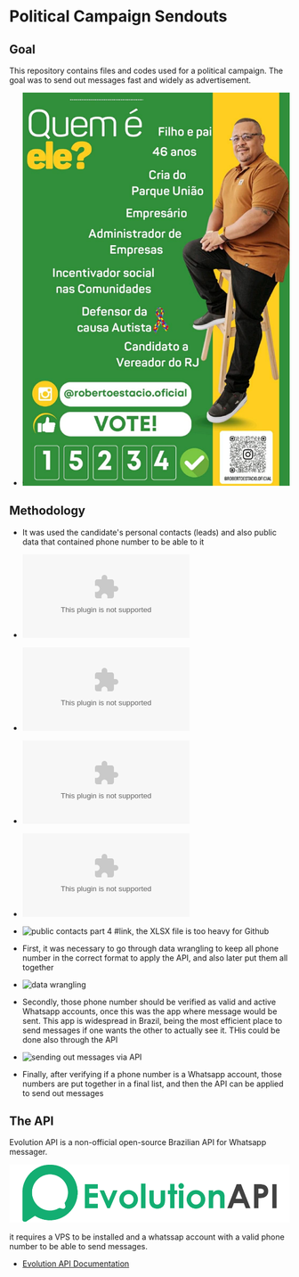 # Political Campaign Sendouts

##  Goal
This repository contains files and codes used for a political campaign. The goal was to send out messages fast and widely as advertisement.

- ![Candidato a Vereador Roberto Estácio](santinho.jpg)

## Methodology
 - It was used the candidate's personal contacts (leads) and also public data that contained phone number to be able to it

- ![personal contacts](listas_juntas_roberto.xlsx)
- ![public contacts part 1](public_leads_A.xlsx)
- ![public contacts part 2](public_leads_B.xlsx)
- ![public contacts part 3](public_leads_C.xlsx)
- ![public contacts part 4](public_leads_parte_4) #link, the XLSX file is too heavy for Github
   
 - First, it was necessary to go through data wrangling to keep all phone number in the correct format to apply the API, and also later put them all together
- ![data wrangling](public_leads_to_send_message.ipynb)

 - Secondly, those phone number should be verified as valid and active Whatsapp accounts, once this was the app where message would be sent. This app is widespread in Brazil, being the most efficient place to send messages if one wants the other to actually see it. THis could be done also through the API

- ![sending out messages via API](disparo_evo.ipynb)
   
 - Finally, after verifying if a phone number is a Whatsapp account, those numbers are put together in a final list, and then the API can be applied to send out messages

## The API

Evolution API is a non-official open-source Brazilian API for Whatsapp messager. 

![logo](evo_api.png)

it requires a VPS to be installed and a whatssap account with a valid phone number to be able to send messages.

- [Evolution API Documentation](https://doc.evolution-api.com/v2/en/get-started/introduction)
